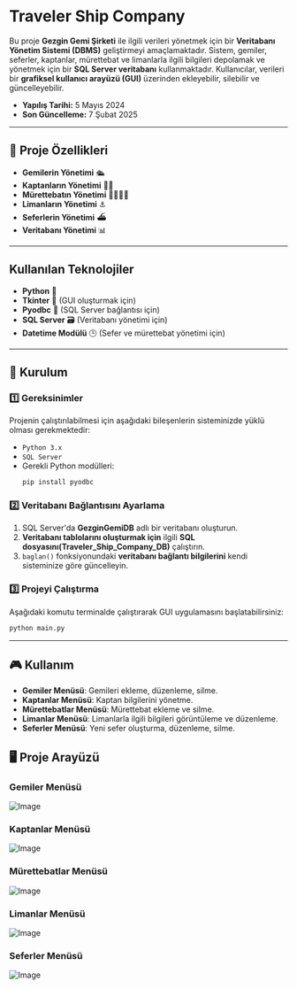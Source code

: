 # Traveler Ship Company

Bu proje **Gezgin Gemi Şirketi** ile ilgili verileri yönetmek için bir **Veritabanı Yönetim Sistemi (DBMS)** geliştirmeyi amaçlamaktadır. Sistem, gemiler, seferler, kaptanlar, mürettebat ve limanlarla ilgili bilgileri depolamak ve yönetmek için bir **SQL Server veritabanı** kullanmaktadır. Kullanıcılar, verileri bir **grafiksel kullanıcı arayüzü (GUI)** üzerinden ekleyebilir, silebilir ve güncelleyebilir.
- **Yapılış Tarihi:** 5 Mayıs 2024  
- **Son Güncelleme:** 7 Şubat 2025  

---

## 📌 Proje Özellikleri
- **Gemilerin Yönetimi** 🛳️
- **Kaptanların Yönetimi** 🧑‍✈️
- **Mürettebatın Yönetimi** 👨‍👩‍👦‍👦
- **Limanların Yönetimi** ⚓
- **Seferlerin Yönetimi** ⛴️
- **Veritabanı Yönetimi** 📊

---

## Kullanılan Teknolojiler
- **Python** 🐍 
- **Tkinter** 🎨 (GUI oluşturmak için)
- **Pyodbc** 🔗 (SQL Server bağlantısı için)
- **SQL Server** 🗃️ (Veritabanı yönetimi için)
- **Datetime Modülü** 🕒 (Sefer ve mürettebat yönetimi için)

---

## 🔧 Kurulum
### 1️⃣ Gereksinimler
Projenin çalıştırılabilmesi için aşağıdaki bileşenlerin sisteminizde yüklü olması gerekmektedir:
- ```Python 3.x```
- ```SQL Server```
- Gerekli Python modülleri:
  ```bash
  pip install pyodbc
  ```

### 2️⃣ Veritabanı Bağlantısını Ayarlama
1. SQL Server'da **GezginGemiDB** adlı bir veritabanı oluşturun.
2. **Veritabanı tablolarını oluşturmak için** ilgili **SQL dosyasını(Traveler_Ship_Company_DB)** çalıştırın.
3. `baglan()` fonksiyonundaki **veritabanı bağlantı bilgilerini** kendi sisteminize göre güncelleyin.

### 3️⃣ Projeyi Çalıştırma
Aşağıdaki komutu terminalde çalıştırarak GUI uygulamasını başlatabilirsiniz:
```bash
python main.py
```

---

## 🎮 Kullanım
- **Gemiler Menüsü**: Gemileri ekleme, düzenleme, silme.
- **Kaptanlar Menüsü**: Kaptan bilgilerini yönetme.
- **Mürettebatlar Menüsü**: Mürettebat ekleme ve silme.
- **Limanlar Menüsü**: Limanlarla ilgili bilgileri görüntüleme ve düzenleme.
- **Seferler Menüsü**: Yeni sefer oluşturma, düzenleme, silme.

## 🖥️ Proje Arayüzü

### Gemiler Menüsü
![Image](https://github.com/user-attachments/assets/b8207e02-83e2-4bf2-8d25-f4747a3c3ca4)

### Kaptanlar Menüsü
![Image](https://github.com/user-attachments/assets/ec119814-3b4e-4e7f-a546-f6e5e44abe2e)

### Mürettebatlar Menüsü
![Image](https://github.com/user-attachments/assets/5bfd0ef1-a5d4-4f2a-8be4-98550adc24af)

### Limanlar Menüsü
![Image](https://github.com/user-attachments/assets/2c739bec-f0b0-406f-826d-71628a18663f)

### Seferler Menüsü
![Image](https://github.com/user-attachments/assets/487758a3-2dd6-466f-b969-79cc763c7dd9)
